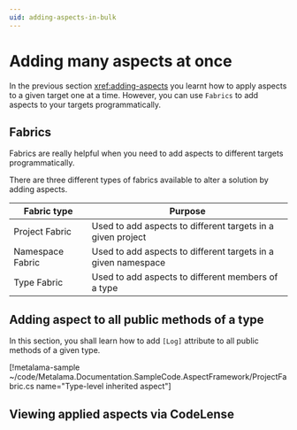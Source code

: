 ```yaml
---
uid: adding-aspects-in-bulk
---
```


# Adding many aspects at once

In the previous section <xref:adding-aspects> you learnt how to apply aspects to a given target one at a time. However, you can use `Fabrics` to add aspects to your targets programmatically. 



## Fabrics
Fabrics are really helpful when you need to add aspects to different targets programmatically.  

There are three different types of fabrics available to alter a solution by adding aspects.

|Fabric type | Purpose 
|------------|---------
|Project Fabric| Used to add aspects to different targets in a given project 
|Namespace Fabric| Used to add aspects to different targets in a given namespace
|Type Fabric | Used to add aspects to different members of a type 



## Adding aspect to all public methods of a type
In this section, you shall learn how to add `[Log]` attribute to all public methods of a given type. 


[!metalama-sample ~/code/Metalama.Documentation.SampleCode.AspectFramework/ProjectFabric.cs name="Type-level inherited aspect"]

## Viewing applied aspects via CodeLense




